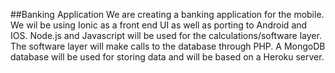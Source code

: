 ##Banking Application
We are creating a banking application for the mobile.
We wil be using Ionic as a front end UI as well as porting to Android and IOS.
Node.js and Javascript will be used for the calculations/software layer.
The software layer will make calls to the database through PHP.
A MongoDB database will be used for storing data and will be based on a Heroku server.
